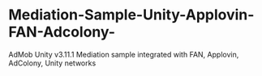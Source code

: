 # Mediation-Sample-Unity-Applovin-FAN-Adcolony-
AdMob Unity v3.11.1 Mediation sample integrated with FAN, Applovin, AdColony, Unity networks 

